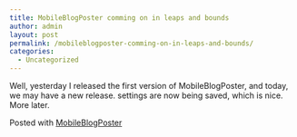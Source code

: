 ```yaml
---
title: MobileBlogPoster comming on in leaps and bounds
author: admin
layout: post
permalink: /mobileblogposter-comming-on-in-leaps-and-bounds/
categories:
  - Uncategorized
---
```

Well, yesterday I released the first version of MobileBlogPoster, and today, we may have a new release. settings are now being saved, which is nice. More later.  
  
Posted with [MobileBlogPoster][1]

 [1]: http://www.codeplex.com/MobileBlogPoster